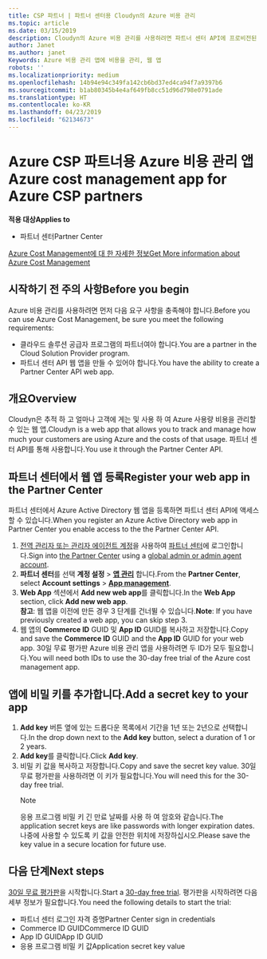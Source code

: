 ```yaml
---
title: CSP 파트너 | 파트너 센터용 Cloudyn의 Azure 비용 관리
ms.topic: article
ms.date: 03/15/2019
description: Cloudyn의 Azure 비용 관리를 사용하려면 파트너 센터 API에 프로비전된 액세스가 필요합니다.
author: Janet
ms.author: janet
Keywords: Azure 비용 관리 앱에 비용을 관리, 웹 앱
robots: ''
ms.localizationpriority: medium
ms.openlocfilehash: 14b94e94c349fa142cb6bd37ed4ca94f7a9397b6
ms.sourcegitcommit: b1ab80345b4e4af649fb8cc51d96d798e0791ade
ms.translationtype: HT
ms.contentlocale: ko-KR
ms.lasthandoff: 04/23/2019
ms.locfileid: "62134673"
---
```

# <a name="azure-cost-management-app-for-azure-csp-partners"></a><span data-ttu-id="fb239-104">Azure CSP 파트너용 Azure 비용 관리 앱</span><span class="sxs-lookup"><span data-stu-id="fb239-104">Azure cost management app for Azure CSP partners</span></span>  

<span data-ttu-id="fb239-105">**적용 대상**</span><span class="sxs-lookup"><span data-stu-id="fb239-105">**Applies to**</span></span>

-  <span data-ttu-id="fb239-106">파트너 센터</span><span class="sxs-lookup"><span data-stu-id="fb239-106">Partner Center</span></span>

[<span data-ttu-id="fb239-107">Azure Cost Management에 대 한 자세한 정보</span><span class="sxs-lookup"><span data-stu-id="fb239-107">Get More information about Azure Cost Management</span></span>](https://go.microsoft.com/fwlink/p/?linkid=857893)

## <a name="before-you-begin"></a><span data-ttu-id="fb239-108">시작하기 전 주의 사항</span><span class="sxs-lookup"><span data-stu-id="fb239-108">Before you begin</span></span>
<span data-ttu-id="fb239-109">Azure 비용 관리를 사용하려면 먼저 다음 요구 사항을 충족해야 합니다.</span><span class="sxs-lookup"><span data-stu-id="fb239-109">Before you can use Azure Cost Management, be sure you meet the following requirements:</span></span>

- <span data-ttu-id="fb239-110">클라우드 솔루션 공급자 프로그램의 파트너여야 합니다.</span><span class="sxs-lookup"><span data-stu-id="fb239-110">You are a partner in the Cloud Solution Provider program.</span></span>
- <span data-ttu-id="fb239-111">파트너 센터 API 웹 앱을 만들 수 있어야 합니다.</span><span class="sxs-lookup"><span data-stu-id="fb239-111">You have the ability to create a Partner Center API web app.</span></span>

## <a name="overview"></a><span data-ttu-id="fb239-112">개요</span><span class="sxs-lookup"><span data-stu-id="fb239-112">Overview</span></span>

<span data-ttu-id="fb239-113">Cloudyn은 추적 하 고 얼마나 고객에 게는 및 사용 하 여 Azure 사용량 비용을 관리할 수 있는 웹 앱.</span><span class="sxs-lookup"><span data-stu-id="fb239-113">Cloudyn is a web app that allows you to track and manage how much your customers are using Azure and the costs of that usage.</span></span> <span data-ttu-id="fb239-114">파트너 센터 API를 통해 사용합니다.</span><span class="sxs-lookup"><span data-stu-id="fb239-114">You use it through the Partner Center API.</span></span>

## <a name="register-your-web-app-in-the-partner-center"></a><span data-ttu-id="fb239-115">파트너 센터에서 웹 앱 등록</span><span class="sxs-lookup"><span data-stu-id="fb239-115">Register your web app in the Partner Center</span></span>
<span data-ttu-id="fb239-116">파트너 센터에서 Azure Active Directory 웹 앱을 등록하면 파트너 센터 API에 액세스할 수 있습니다.</span><span class="sxs-lookup"><span data-stu-id="fb239-116">When you register an Azure Active Directory web app in Partner Center you enable access to the the Partner Center API.</span></span> 
1.  <span data-ttu-id="fb239-117">[전역 관리자 또는 관리자 에이전트 계정](create-user-accounts-and-set-permissions.md)을 사용하여 [파트너 센터](https://partnercenter.microsoft.com/en-us/pcv/dashboard/overview)에 로그인합니다.</span><span class="sxs-lookup"><span data-stu-id="fb239-117">Sign into [the Partner Center](https://partnercenter.microsoft.com/en-us/pcv/dashboard/overview) using a [global admin or admin agent account](create-user-accounts-and-set-permissions.md).</span></span>
2.  <span data-ttu-id="fb239-118">**파트너 센터**를 선택 **계정 설정** &gt;  **[앱 관리](https://partnercenter.microsoft.com/en-us/pcv/apiintegration/appmanagement)** 합니다.</span><span class="sxs-lookup"><span data-stu-id="fb239-118">From the **Partner Center**, select **Account settings** &gt; **[App management](https://partnercenter.microsoft.com/en-us/pcv/apiintegration/appmanagement)**.</span></span>
3.  <span data-ttu-id="fb239-119">**Web App** 섹션에서 **Add new web app**를 클릭합니다.</span><span class="sxs-lookup"><span data-stu-id="fb239-119">In the **Web App** section, click **Add new web app**.</span></span>
<br> <span data-ttu-id="fb239-120">**참고**: 웹 앱을 이전에 만든 경우 3 단계를 건너뛸 수 있습니다.</span><span class="sxs-lookup"><span data-stu-id="fb239-120">**Note**: If you have previously created a web app, you can skip step 3.</span></span>
4.  <span data-ttu-id="fb239-121">웹 앱의 **Commerce ID** GUID 및 **App ID** GUID를 복사하고 저장합니다.</span><span class="sxs-lookup"><span data-stu-id="fb239-121">Copy and save the **Commerce ID** GUID and the **App ID** GUID for your web app.</span></span> <span data-ttu-id="fb239-122">30일 무료 평가판 Azure 비용 관리 앱을 사용하려면 두 ID가 모두 필요합니다.</span><span class="sxs-lookup"><span data-stu-id="fb239-122">You will need both IDs to use the 30-day free trial of the Azure cost management app.</span></span>

## <a name="add-a-secret-key-to-your-app"></a><span data-ttu-id="fb239-123">앱에 비밀 키를 추가합니다.</span><span class="sxs-lookup"><span data-stu-id="fb239-123">Add a secret key to your app</span></span>
1. <span data-ttu-id="fb239-124">**Add key** 버튼 옆에 있는 드롭다운 목록에서 기간을 1년 또는 2년으로 선택합니다.</span><span class="sxs-lookup"><span data-stu-id="fb239-124">In the drop down next to the **Add key** button, select a duration of 1 or 2 years.</span></span>
2. <span data-ttu-id="fb239-125">**Add key**를 클릭합니다.</span><span class="sxs-lookup"><span data-stu-id="fb239-125">Click **Add key**.</span></span> 
3. <span data-ttu-id="fb239-126">비밀 키 값을 복사하고 저장합니다.</span><span class="sxs-lookup"><span data-stu-id="fb239-126">Copy and save the secret key value.</span></span> <span data-ttu-id="fb239-127">30일 무료 평가판을 사용하려면 이 키가 필요합니다.</span><span class="sxs-lookup"><span data-stu-id="fb239-127">You will need this for the 30-day free trial.</span></span><br>
   > [!NOTE]  
   > <span data-ttu-id="fb239-128">응용 프로그램 비밀 키 긴 만료 날짜를 사용 하 여 암호와 같습니다.</span><span class="sxs-lookup"><span data-stu-id="fb239-128">The application secret keys are like passwords with longer expiration dates.</span></span> <span data-ttu-id="fb239-129">나중에 사용할 수 있도록 키 값을 안전한 위치에 저장하십시오.</span><span class="sxs-lookup"><span data-stu-id="fb239-129">Please save the key value in a secure location for future use.</span></span>

## <a name="next-steps"></a><span data-ttu-id="fb239-130">다음 단계</span><span class="sxs-lookup"><span data-stu-id="fb239-130">Next steps</span></span>
<span data-ttu-id="fb239-131">[30일 무료 평가판](https://go.microsoft.com/fwlink/?linkid=857895)을 시작합니다.</span><span class="sxs-lookup"><span data-stu-id="fb239-131">Start a [30-day free trial](https://go.microsoft.com/fwlink/?linkid=857895).</span></span>
<span data-ttu-id="fb239-132">평가판을 시작하려면 다음 세부 정보가 필요합니다.</span><span class="sxs-lookup"><span data-stu-id="fb239-132">You need the following details to start the trial:</span></span>
- <span data-ttu-id="fb239-133">파트너 센터 로그인 자격 증명</span><span class="sxs-lookup"><span data-stu-id="fb239-133">Partner Center sign in credentials</span></span>
- <span data-ttu-id="fb239-134">Commerce ID GUID</span><span class="sxs-lookup"><span data-stu-id="fb239-134">Commerce ID GUID</span></span>
- <span data-ttu-id="fb239-135">App ID GUID</span><span class="sxs-lookup"><span data-stu-id="fb239-135">App ID GUID</span></span>
- <span data-ttu-id="fb239-136">응용 프로그램 비밀 키 값</span><span class="sxs-lookup"><span data-stu-id="fb239-136">Application secret key value</span></span>
